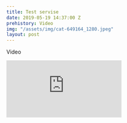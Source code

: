 ```yaml
---
title: Test servise
date: 2019-05-19 14:37:00 Z
prehistory: Video
img: "/assets/img/cat-649164_1280.jpeg"
layout: post
---
```


Video
<div class="embed-responsive embed-responsive-16by9">
  <iframe class="embed-responsive-item" src="https://www.youtube-nocookie.com/embed/kY51u8zVjpI" frameborder="0" allow="accelerometer; autoplay; encrypted-media; gyroscope; picture-in-picture" allowfullscreen></iframe>
</div>